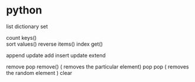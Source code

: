 # python

list          dictionary        set

count           keys()                     
sort            values()
reverse         items()
index            get()

append          update        add 
insert                        update
extend 

remove           pop           remove() ( removes the particular element) 
pop                            pop ( removes the random element )
clear

